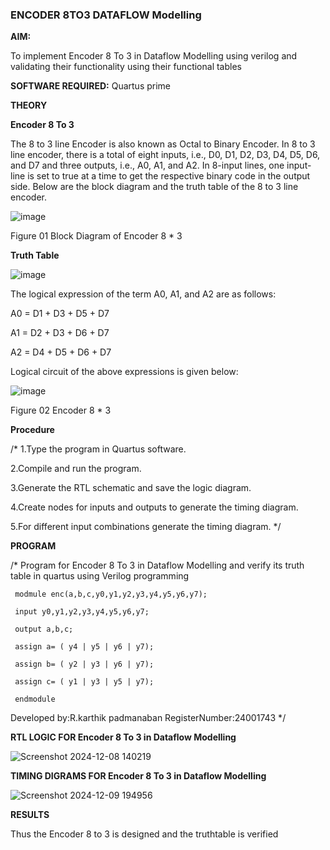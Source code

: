 ### ENCODER 8TO3 DATAFLOW Modelling

**AIM:**

To implement  Encoder 8 To 3 in Dataflow Modelling using verilog and validating their functionality using their functional tables

**SOFTWARE REQUIRED:** Quartus prime

**THEORY**

**Encoder 8 To 3**

The 8 to 3 line Encoder is also known as Octal to Binary Encoder. In 8 to 3 line encoder, there is a total of eight inputs, i.e., D0, D1, D2, D3, D4, D5, D6, and D7 and three outputs, i.e., A0, A1, and A2. In 8-input lines, one input-line is set to true at a time to get the respective binary code in the output side. Below are the block diagram and the truth table of the 8 to 3 line encoder.

![image](https://github.com/naavaneetha/ENCODER8TO3DATAFLOW/assets/154305477/0bc242c1-eb9e-4c47-afe5-30428470efc3)

Figure 01  Block Diagram of Encoder 8 * 3

**Truth Table**

![image](https://github.com/naavaneetha/ENCODER8TO3DATAFLOW/assets/154305477/35496b14-ae6e-4cd1-9abd-d6736b576575)

The logical expression of the term A0, A1, and A2 are as follows:

A0 = D1 + D3 + D5 + D7

A1 = D2 + D3 + D6 + D7

A2 = D4 + D5 + D6 + D7

Logical circuit of the above expressions is given below:

![image](https://github.com/naavaneetha/ENCODER8TO3DATAFLOW/assets/154305477/95acaee6-c873-4c75-89eb-ef09fb158053)

Figure 02  Encoder 8 * 3

**Procedure**

 /* 1.Type the program in Quartus software.
 
 2.Compile and run the program. 
 
 3.Generate the RTL schematic and save the logic diagram. 
 
 4.Create nodes for inputs and outputs to generate the timing diagram. 
 
 5.For different input combinations generate the timing diagram. */
 
**PROGRAM**

 /* Program for Encoder 8 To 3 in Dataflow Modelling and verify its truth table in
 quartus using Verilog programming
```
 modmule enc(a,b,c,y0,y1,y2,y3,y4,y5,y6,y7);
 
 input y0,y1,y2,y3,y4,y5,y6,y7;
 
 output a,b,c;
 
 assign a= ( y4 | y5 | y6 | y7);
 
 assign b= ( y2 | y3 | y6 | y7);
 
 assign c= ( y1 | y3 | y5 | y7);
 
 endmodule
 ```

Developed by:R.karthik padmanaban
RegisterNumber:24001743
*/

**RTL LOGIC FOR Encoder 8 To 3 in Dataflow Modelling**

![Screenshot 2024-12-08 140219](https://github.com/user-attachments/assets/7a3485a5-6724-48c5-8620-603d3877db0d)


**TIMING DIGRAMS FOR Encoder 8 To 3 in Dataflow Modelling**


![Screenshot 2024-12-09 194956](https://github.com/user-attachments/assets/9868d616-0c93-40f5-ac52-049a08d58ffa)


**RESULTS**

 Thus the Encoder 8 to 3 is designed and the truthtable is verified




